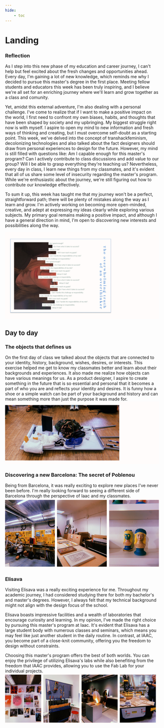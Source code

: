 ```yaml
---
hide:
    - toc
---
```


# Landing
### Reflection
As I step into this new phase of my education and career journey, I can't help but feel excited about the fresh changes and opportunities ahead. Every day, I'm gaining a lot of new knowledge, which reminds me why I decided to pursue this master's degree in the first place. Meeting fellow students and educators this week has been truly inspiring, and I believe we're all set for an enriching journey where we'll learn and grow together as a class and comunity.

Yet, amidst this external adventure, I'm also dealing with a personal challenge. I've come to realize that if I want to make a positive impact on the world, I first need to confront my own biases, habits, and thoughts that have been shaped by society and my upbringing. My biggest struggle right now is with myself. I aspire to open my mind to new information and fresh ways of thinking and creating, but I must overcome self-doubt as a starting point. This week, we've delved into the concept of transhackfeminism, decolonizing technologies and also talked about the fact designers should draw from personal experiences to design for the future. However, my mind is still filled with questions like: Am I capable enough for this master's program? Can I actively contribute to class discussions and add value to our group? Will I be able to grasp everything they're teaching us? 
Nevertheless, every day in class, I learn new things from my classmates, and it's evident that all of us share some level of insecurity regarding the master's program. While we're enthusiastic about the journey, we're still figuring out how to contribute our knowledge effectively.

To sum it up, this week has taught me that my journey won't be a perfect, straightforward path; there will be plenty of mistakes along the way as I learn and grow. I'm actively working on becoming more open-minded, creative, and adept at expressing my ideas clearly while exploring various subjects. My primary goal remains making a positive impact, and although I have a general direction in mind, I'm open to discovering new interests and possibilities along the way.

![](../images/ME.jpg)

## Day to day
### The objects that defines us
On the first day of class we talked about the objects that are connected to your identity, history, background, wishes, desires, or interests. This exercise helped me get to know my classmates better and learn about their backgrounds and experiences. It also made me realize how objects can have various meanings for us. As a product designer, I aspire to create something in the future that is so essential and personal that it becomes a part of who you are and reflects your identity and desires. It is funny how a shoe or a simple watch can be part of your background and history and can mean something more than just the purpose it was made for.
![](../images/Group1.jpg)

### Discovering a new Barcelona: The secret of Poblenou
Being from Barcelona, it was really exciting to explore new places I've never been before. I'm really looking forward to seeing a different side of Barcelona through the perspective of Iaac and my classmates.
![](../images/Poblenou.jpg)

### Elisava
Visiting Elisava was a really exciting experience for me. Throughout my academic journey, I had considered studying there for both my bachelor's and master's degrees. However, I always felt that my technical background might not align with the design focus of the school.

Elisava boasts impressive facilities and a wealth of laboratories that encourage curiosity and learning. In my opinion, I've made the right choice by pursuing this master's program at Iaac. It's evident that Elisava has a large student body with numerous classes and seminars, which means you may feel like just another student in the daily routine. In contrast, at IAAC, you become part of a close-knit community, offering you the freedom to design without constraints.

Choosing this master's program offers the best of both worlds. You can enjoy the privilege of utilizing Elisava's labs while also benefiting from the freedom that IAAC provides, allowing you to use the Fab Lab for your individual projects.
![](../images/Elisava.jpg)

